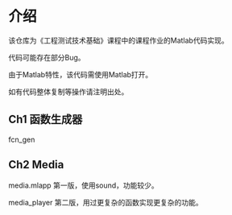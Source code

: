 # 介绍

该仓库为《工程测试技术基础》课程中的课程作业的Matlab代码实现。

代码可能存在部分Bug。

由于Matlab特性，该代码需使用Matlab打开。

如有代码整体复制等操作请注明出处。

## Ch1 函数生成器

fcn_gen

## Ch2 Media

media.mlapp 第一版，使用sound，功能较少。

media_player 第二版，用过更复杂的函数实现更复杂的功能。
